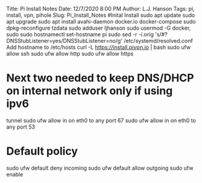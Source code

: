 Title: Pi Install Notes
Date: 12/7/2020 8:00 PM
Author: L.J. Hanson
Tags: pi, install, vpn, pihole
Slug: Pi_Install_Notes
#Inital Install
sudo apt update
sudo apt upgrade
sudo apt install avahi-daemon docker.io docker-compose
sudo dpkg-reconfigure tzdata
sudo adduser ljhanson
sudo usermod -G docker, sudo
sudo hostnamectl set-hostname pi
sudo sed -r -i.orig 's/#?DNSStubListener=yes/DNSStubListener=no/g' /etc/systemd/resolved.conf
Add hostname to /etc/hosts
curl -L https://install.pivpn.io | bash
sudo ufw allow ssh
sudo ufw allow http
sudo ufw allow https
# Next two needed to keep DNS/DHCP on internal network only if using ipv6
tunnel
sudo ufw allow in on eth0 to any port 67
sudo ufw allow in on eth0 to any port 53
# Default policy
sudo ufw default deny incoming
sudo ufw default allow outgoing
sudo ufw enable

